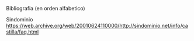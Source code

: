 Bibliografia
(en orden alfabetico)

Sindominio
https://web.archive.org/web/20010624110000/http://sindominio.net/info/castilla/faq.html
